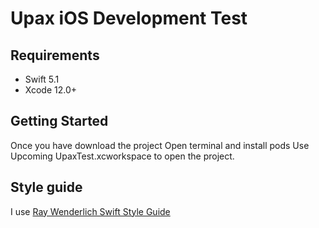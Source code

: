 # Upax iOS Development Test


## Requirements
- Swift 5.1
- Xcode 12.0+


## Getting Started

Once you have download the project 
Open terminal and install pods
Use Upcoming UpaxTest.xcworkspace to open the project.


## Style guide

I use [Ray Wenderlich Swift Style Guide](https://github.com/raywenderlich/swift-style-guide#spacing)
